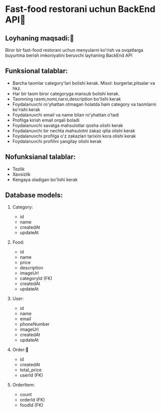 # Fast-food restorani uchun BackEnd API🍔

## Loyhaning maqsadi:🎯
Biror bir fast-food restorani uchun menyularni ko'rish va ovqatlarga
buyurtma berish imkoniyatini beruvchi layhaning BackEnd API

## Funksional talablar:
- Barcha taomlar category'lari bolishi kerak. Misol: burgerlar,pitsalar va hkz.
- Har bir taom biror categoryga mansub bolishi kerak.
- Taomning rasmi,nomi,narxi,description bo'lishi kerak
- Foydalanuvchi ro'yhattan otmagan holatda ham category va taomlarni ko'rishi kerak
- Foydalanuvchi email va name bilan ro'yhattan o'tadi
- Profilga kirish email orqali boladi
- Foydalanuvchi savatga mahsulotlar qosha olishi kerak
- Foydalanuvchi bir nechta mahsulotni zakaz qilia olishi kerak
- Foydalanuvchi profilga o'z zakazlari tarixini kora olishi kerak
- Foydalanuvchi profilini yangilay olishi kerak

## Nofunksianal talablar:
- Tezlik
- Xavsizlik
- Kengaya oladigan bo'lishi kerak

## Database models:

1. Category:
    - id
    - name
    - createdAt
    - updateAt

2. Food:
    - id
    - name
    - price
    - description
    - imageUrl
    - categoryId (FK)
    - createdAt
    - updateAt

3. User:
    - id
    - name
    - email
    - phoneNumber
    - imageUrl
    - createdAt
    - updateAt

4. Order:🛒
    - id
    - createdAt
    - total_price
    - userId (FK)

5. OrderItem:
    - count
    - orderId (FK)
    - foodId (FK)
    